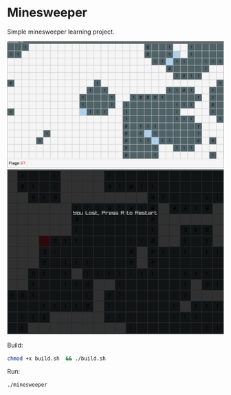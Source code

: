 # Minesweeper

Simple minesweeper learning project.

<img src="./assets/2023-12-25-190413_1201x704_scrot.png" width="600" alt="Minesweeper Image 3">
<img src="./assets/2023-12-24-212406_798x607_scrot.png" width="600" alt="Minesweeper Image 2">




Build:
```bash
chmod +x build.sh  && ./build.sh
```

Run:

```bash
./minesweeper
```

